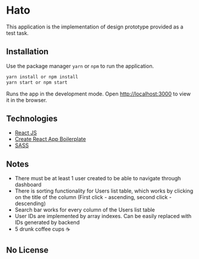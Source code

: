 # Hato

This application is the implementation of design prototype provided as a test task.

## Installation

Use the package manager ```yarn``` or ```npm``` to run the application.

```bash
yarn install or npm install
yarn start or npm start
```
Runs the app in the development mode.
Open [http://localhost:3000](http://localhost:3000) to view it in the browser.

## Technologies
- [React JS](https://reactjs.org/)
- [Create React App Boilerplate](https://github.com/facebook/create-react-app)
- [SASS](https://sass-lang.com/)

## Notes
- There must be at least 1 user created to be able to navigate through dashboard
- There is sorting functionality for Users list table, which works by clicking on the title of the column (First click - ascending, second click - descending)
- Search bar works for every column of the Users list table
- User IDs are implemented by array indexes. Can be easily replaced with IDs generated by backend
- 5 drunk coffee cups ☕️ 


## No License
